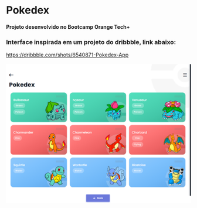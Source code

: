 # Pokedex
#### Projeto desenvolvido no Bootcamp Orange Tech+
### Interface inspirada em um projeto do dribbble, link abaixo:<br>
<a href="https://dribbble.com/shots/6540871-Pokedex-App">https://dribbble.com/shots/6540871-Pokedex-App</a>
<br><br>
<a href="https://nikolasamorim.github.io/Pokedex/"><img src="assets/img/img.png" class="media-object  img-responsive img-thumbnail" target="_blank"></a>

